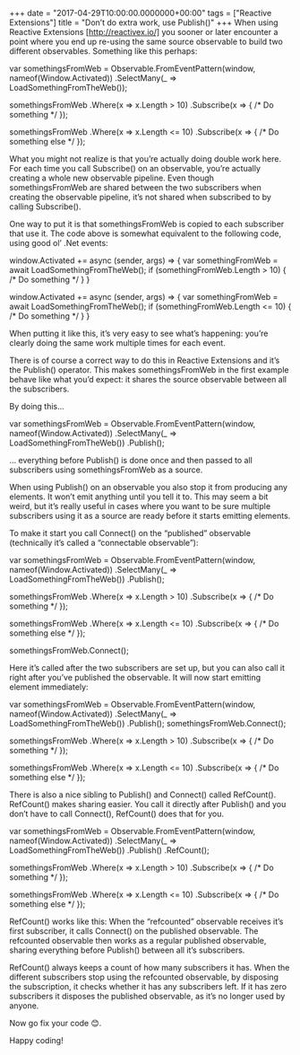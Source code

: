 +++
date = "2017-04-29T10:00:00.0000000+00:00"
tags = ["Reactive Extensions"]
title = "Don’t do extra work, use Publish()"
+++
When using Reactive Extensions [http://reactivex.io/]  you sooner or later
encounter a point where you end up re-using the same source observable to build
two different observables. Something like this perhaps:

var somethingsFromWeb = Observable.FromEventPattern(window, nameof(Window.Activated))
    .SelectMany(_ => LoadSomethingFromTheWeb());
 
somethingsFromWeb
    .Where(x => x.Length > 10)
    .Subscribe(x => { /* Do something */ });
 
somethingsFromWeb
    .Where(x => x.Length <= 10)
    .Subscribe(x => { /* Do something else */ });


What you might not realize is that you’re actually doing double work here. For
each time you call Subscribe()  on an observable, you’re actually creating a
whole new observable pipeline. Even though somethingsFromWeb  are shared between
the two subscribers when creating the observable pipeline, it’s not shared when
subscribed to by calling Subscribe().

One way to put it is that somethingsFromWeb  is copied to each subscriber that
use it. The code above is somewhat equivalent to the following code, using good
ol’ .Net events:

window.Activated += async (sender, args) =>
{
    var somethingFromWeb = await LoadSomethingFromTheWeb();
    if (somethingFromWeb.Length > 10) { /* Do something */ }
}
 
window.Activated += async (sender, args) =>
{
    var somethingFromWeb = await LoadSomethingFromTheWeb();
    if (somethingFromWeb.Length <= 10) { /* Do something */ }
}


When putting it like this, it’s very easy to see what’s happening: you’re
clearly doing the same work multiple times for each event.

There is of course a correct way to do this in Reactive Extensions and it’s the 
Publish()  operator. This makes somethingsFromWeb  in the first example behave
like what you’d expect: it shares the source observable between all the
subscribers.

By doing this…

var somethingsFromWeb = Observable.FromEventPattern(window, nameof(Window.Activated))
    .SelectMany(_ => LoadSomethingFromTheWeb())
    .Publish();


… everything before Publish()  is done once and then passed to all subscribers
using somethingsFromWeb  as a source.

When using Publish()  on an observable you also stop it from producing any
elements. It won’t emit anything until you tell it to. This may seem a bit
weird, but it’s really useful in cases where you want to be sure multiple
subscribers using it as a source are ready before it starts emitting elements.

To make it start you call Connect()  on the “published” observable (technically
it’s called a “connectable observable”):

var somethingsFromWeb = Observable.FromEventPattern(window, nameof(Window.Activated))
    .SelectMany(_ => LoadSomethingFromTheWeb())
    .Publish();
 
somethingsFromWeb
    .Where(x => x.Length > 10)
    .Subscribe(x => { /* Do something */ });
 
somethingsFromWeb
    .Where(x => x.Length <= 10)
    .Subscribe(x => { /* Do something else */ });
 
somethingsFromWeb.Connect();


Here it’s called after the two subscribers are set up, but you can also call it
right after you’ve published the observable. It will now start emitting element
immediately:

var somethingsFromWeb = Observable.FromEventPattern(window, nameof(Window.Activated))
    .SelectMany(_ => LoadSomethingFromTheWeb())
    .Publish();
somethingsFromWeb.Connect();
 
somethingsFromWeb
    .Where(x => x.Length > 10)
    .Subscribe(x => { /* Do something */ });
 
somethingsFromWeb
    .Where(x => x.Length <= 10)
    .Subscribe(x => { /* Do something else */ });


There is also a nice sibling to Publish()  and Connect()  called RefCount(). 
RefCount()  makes sharing easier. You call it directly after Publish()  and you
don’t have to call Connect(), RefCount()  does that for you.

var somethingsFromWeb = Observable.FromEventPattern(window, nameof(Window.Activated))
    .SelectMany(_ => LoadSomethingFromTheWeb())
    .Publish()
    .RefCount();
 
somethingsFromWeb
    .Where(x => x.Length > 10)
    .Subscribe(x => { /* Do something */ });
 
somethingsFromWeb
    .Where(x => x.Length <= 10)
    .Subscribe(x => { /* Do something else */ });


RefCount()  works like this: When the “refcounted” observable receives it’s
first subscriber, it calls Connect()  on the published observable. The
refcounted observable then works as a regular published observable, sharing
everything before Publish()  between all it’s subscribers.

RefCount()  always keeps a count of how many subscribers it has. When the
different subscribers stop using the refcounted observable, by disposing the
subscription, it checks whether it has any subscribers left. If it has zero
subscribers it disposes the published observable, as it’s no longer used by
anyone.

Now go fix your code 😊.

Happy coding!
